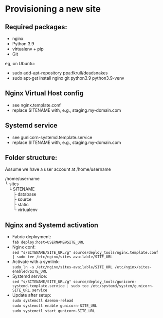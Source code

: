 Provisioning a new site
=======================

## Required packages:
* nginx
* Python 3.9
* virtualenv + pip
* Git

eg, on Ubuntu:
- sudo add-apt-repository ppa:fkrull/deadsnakes
- sudo apt-get install nginx git python3.9 python3.9-venv

## Nginx Virtual Host config
* see nginx.template.conf
* replace SITENAME with, e.g., staging.my-domain.com

## Systemd service
* see gunicorn-systemd.template.service
* replace SITENAME with, e.g., staging.my-domain.com

## Folder structure:
Assume we have a user account at /home/username

/home/username <br>
└ sites <br>
&nbsp;&nbsp;&nbsp;└ SITENAME <br>
&nbsp;&nbsp;&nbsp;&nbsp;&nbsp;&nbsp;&nbsp;├ database <br>
&nbsp;&nbsp;&nbsp;&nbsp;&nbsp;&nbsp;&nbsp;├ source <br>
&nbsp;&nbsp;&nbsp;&nbsp;&nbsp;&nbsp;&nbsp;├ static <br>
&nbsp;&nbsp;&nbsp;&nbsp;&nbsp;&nbsp;&nbsp;└ virtualenv


## Nginx and Systemd activation
- Fabric deployment: <br>
  `fab deploy:host=USERNAME@SITE_URL`
- Nginx conf: <br>
  `sed "s/SITENAME/SITE_URL/g" source/deploy_tools/nginx.template.conf | sudo tee /etc/nginx/sites-available/SITE_URL`
- Activate with a symlink: <br>
  `sudo ln -s /etc/nginx/sites-available/SITE_URL /etc/nginx/sites-enabled/SITE_URL`
- Systemd service: <br>
  `sed "s/SITENAME/SITE_URL/g" source/deploy_tools/gunicorn-systemd.template.service | sudo tee /etc/systemd/system/gunicorn-SITE_URL.service`
- Update after setup: <br>
  `sudo systemctl daemon-reload` <br>
  `sudo systemctl enable gunicorn-SITE_URL` <br>
  `sudo systemctl start gunicorn-SITE_URL`

